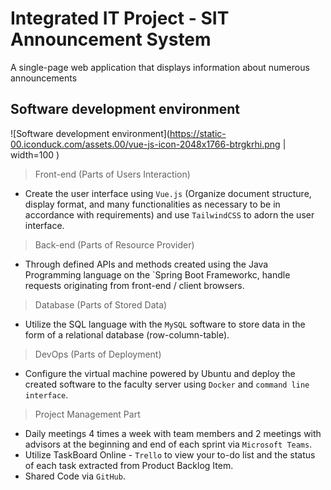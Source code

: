 # Integrated IT Project - SIT Announcement System
A single-page web application that displays information about numerous announcements

## Software development environment
![Software development environment](https://static-00.iconduck.com/assets.00/vue-js-icon-2048x1766-btrgkrhi.png | width=100 )
> Front-end (Parts of Users Interaction)
- Create the user interface using `Vue.js` (Organize document structure, display format, and many functionalities as necessary to be in accordance with requirements) and use `TailwindCSS` to adorn the user interface.

> Back-end (Parts of Resource Provider)
- Through defined APIs and methods created using the Java Programming language on the `Spring Boot Frameworkc, handle requests originating from front-end / client browsers.

> Database (Parts of Stored Data)
- Utilize the SQL language with the `MySQL` software to store data in the form of a relational database (row-column-table).

> DevOps (Parts of Deployment)
- Configure the virtual machine powered by Ubuntu and deploy the created software to the faculty server using `Docker` and `command line interface`.

> Project Management Part
- Daily meetings 4 times a week with team members and 2 meetings with advisors at the beginning and end of each sprint via `Microsoft Teams`.
- Utilize TaskBoard Online - `Trello` to view your to-do list and the status of each task extracted from Product Backlog Item.
- Shared Code via `GitHub`.
